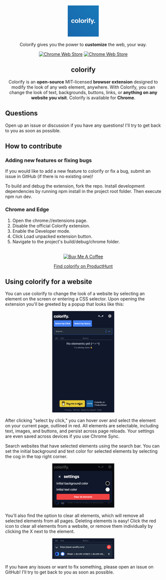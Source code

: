<p align="center"><a href="https://github.com/yamakov03/colorify" target="_blank" rel="noreferrer noopener"><img width="100" alt="colorify logo" src="./assets/icon.png"></a></p>

<div align="center">

Colorify gives you the power to **customize** the web, your way.

[![Chrome Web Store](https://img.shields.io/chrome-web-store/v/fodfjfhlogpjbjgkoelbfddkahniiblg.svg?label=Chrome%20Web%20Store)](https://chrome.google.com/webstore/detail/colorify/fodfjfhlogpjbjgkoelbfddkahniiblg)
[![Chrome Web Store](https://img.shields.io/chrome-web-store/stars/fodfjfhlogpjbjgkoelbfddkahniiblg.svg)](https://chrome.google.com/webstore/detail/colorify/fodfjfhlogpjbjgkoelbfddkahniiblg)

<h2 align="center">colorify</h2>
<p align="center">Colorify is an <strong>open-source</strong> MIT-licensed <strong>browser extension</strong> designed to modify the look of any web element, anywhere. With Colorify, you can change the look of text, backgrounds, buttons, links, or <strong>anything on any website you visit</strong>. Colorify is available for <strong>Chrome</strong>.

</br>

</div>

## Questions

Open up an issue or discussion if you have any questions! I'll try to get back to you as soon as possible.

## How to contribute

### Adding new features or fixing bugs

If you would like to add a new feature to colorify or fix a bug, submit an issue in GitHub (if there is no existing one)!

To build and debug the extension, fork the repo. Install development dependencies by running npm install in the project root folder. Then execute npm run dev.

### Chrome and Edge

1. Open the chrome://extensions page.
2. Disable the official Colorify extension.
3. Enable the Developer mode.
4. Click Load unpacked extension button.
5. Navigate to the project's build/debug/chrome folder.

</br>

<div align="center">
<a href="https://www.buymeacoffee.com/yamakov" target="_blank" rel="noreferrer">
    <img src="https://cdn.buymeacoffee.com/buttons/v2/default-yellow.png" alt="Buy Me A Coffee" width="140" />
</a>
<a href="https://www.producthunt.com/products/colorify-2" target="_blank" rel="noreferrer">
    <p className="text-xs">Find colorify on ProductHunt</p>
</a>
</div>

## Using colorify for a website

You can use colorify to change the look of a website by selecting an element on the screen or entering a CSS selector. Upon opening the extension you'll be greeted by a popup that looks like this:

<div align="center">
<img src="./assets/docs/example.png" width="200" alt="colorify example" >
</div>

After clicking "select by click," you can hover over and select the element on your current page, outlined in red. All elements are selectable, including text, images, and buttons, and persist across page reloads. Your settings are even saved across devices if you use Chrome Sync.

Search websites that have selected elements using the search bar. You can set the initial background and text color for selected elements by selecting the cog in the top right corner. 

<div align="center">
<img src="./assets/docs/example1.png" width="200" alt="colorify example" >
</div>

You'll also find the option to clear all elements, which will remove all selected elements from all pages. Deleting elements is easy! Click the red icon to clear all elements from a website, or remove them individually by clicking the X next to the element.

<div align="center">
<img src="./assets/docs/example2.png" width="200" alt="colorify example" >
</div>

If you have any issues or want to fix something, please open an issue on GitHub! I'll try to get back to you as soon as possible.

</br>
</br>


